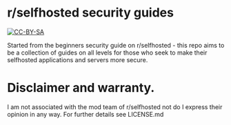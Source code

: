 # r/selfhosted security guides

[![CC-BY-SA](https://i.creativecommons.org/l/by-sa/4.0/88x31.png)](lICENSE.md)

Started from the beginners security guide on r/selfhosted - this repo aims to be a collection of guides on all levels for those who seek to make their selfhosted applications and servers more secure.

# Disclaimer and warranty.
I am not associated with the mod team of r/selfhosted not do I express their opinion in any way.
For further details see LICENSE.md
